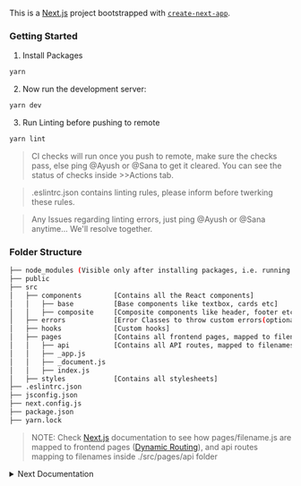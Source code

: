 This is a [Next.js](https://nextjs.org/) project bootstrapped with [`create-next-app`](https://github.com/vercel/next.js/tree/canary/packages/create-next-app).

### Getting Started
1. Install Packages
```bash
yarn
```
2. Now run the development server:
```bash
yarn dev
```
3. Run Linting before pushing to remote
```bash
yarn lint
```
>CI checks will run once you push to remote, make sure the checks pass, else ping @Ayush or @Sana to get it cleared. You can see the status of checks inside >>Actions tab.

>.eslintrc.json contains linting rules, please inform before twerking these rules.

>Any Issues regarding linting errors, just ping @Ayush or @Sana anytime... We'll resolve together.

### Folder Structure
```bash
├── node_modules (Visible only after installing packages, i.e. running `npm i`)
├── public
├── src
│   ├── components        [Contains all the React components]
│   │   ├── base          [Base components like textbox, cards etc]
│   │   ├── composite     [Composite components like header, footer etc]
│   ├── errors            [Error Classes to throw custom errors(optional)]
│   ├── hooks             [Custom hooks]
│   ├── pages             [Contains all frontend pages, mapped to filenames]
│   │   ├── api           [Contains all API routes, mapped to filenames]
│   │   ├── _app.js
│   │   ├── _document.js
│   │   ├── index.js
│   ├── styles            [Contains all stylesheets]
├── .eslintrc.json
├── jsconfig.json
├── next.config.js
├── package.json
├── yarn.lock

```
>NOTE: Check [Next.js](https://nextjs.org/docs) documentation to see how pages/filename.js are mapped to frontend pages ([Dynamic Routing](https://nextjs.org/docs/basic-features/pages)), and api routes mapping to filenames inside ./src/pages/api folder

<details closed>
<summary>Next Documentation </summary>
<br>
Open [http://localhost:3000](http://localhost:3000) with your browser to see the result.

You can start editing the page by modifying `pages/index.js`. The page auto-updates as you edit the file.

[API routes](https://nextjs.org/docs/api-routes/introduction) can be accessed on [http://localhost:3000/api/hello](http://localhost:3000/api/hello). This endpoint can be edited in `pages/api/hello.js`.

The `pages/api` directory is mapped to `/api/*`. Files in this directory are treated as [API routes](https://nextjs.org/docs/api-routes/introduction) instead of React pages.

This project uses [`next/font`](https://nextjs.org/docs/basic-features/font-optimization) to automatically optimize and load Inter, a custom Google Font.

## Learn More

To learn more about Next.js, take a look at the following resources:

- [Next.js Documentation](https://nextjs.org/docs) - learn about Next.js features and API.
- [Learn Next.js](https://nextjs.org/learn) - an interactive Next.js tutorial.

You can check out [the Next.js GitHub repository](https://github.com/vercel/next.js/) - your feedback and contributions are welcome!

## Deploy on Vercel

The easiest way to deploy your Next.js app is to use the [Vercel Platform](https://vercel.com/new?utm_medium=default-template&filter=next.js&utm_source=create-next-app&utm_campaign=create-next-app-readme) from the creators of Next.js.

Check out our [Next.js deployment documentation](https://nextjs.org/docs/deployment) for more details.
</details>
